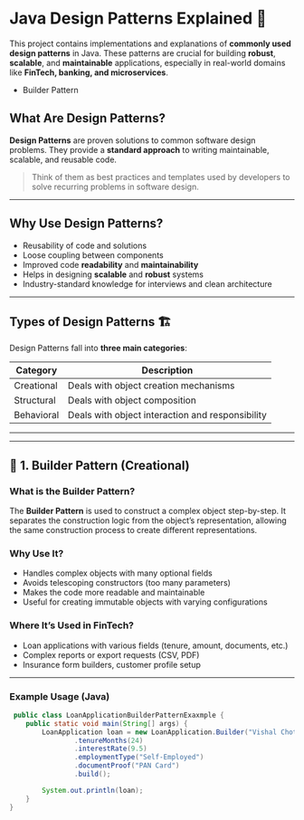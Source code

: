 # Java Design Patterns Explained 🎯 

This project contains implementations and explanations of **commonly used design patterns** in Java. These patterns are crucial for building **robust**, **scalable**, and **maintainable** applications, especially in real-world domains like **FinTech, banking, and microservices**.

  -   Builder Pattern


## What Are Design Patterns? 

**Design Patterns** are proven solutions to common software design problems. They provide a **standard approach** to writing maintainable, scalable, and reusable code.

> Think of them as best practices and templates used by developers to solve recurring problems in software design.

---

## Why Use Design Patterns?

- Reusability of code and solutions  
- Loose coupling between components  
- Improved code **readability** and **maintainability**  
- Helps in designing **scalable** and **robust** systems  
- Industry-standard knowledge for interviews and clean architecture

---

## Types of Design Patterns 🏗️ 

Design Patterns fall into **three main categories**:

| Category       | Description                                   |
|----------------|-----------------------------------------------|
| Creational     | Deals with object creation mechanisms         |
| Structural     | Deals with object composition                 |
| Behavioral     | Deals with object interaction and responsibility |

---

---

## 🔹 1. Builder Pattern (Creational)

### What is the Builder Pattern?

The **Builder Pattern** is used to construct a complex object step-by-step. It separates the construction logic from the object’s representation, allowing the same construction process to create different representations.

### Why Use It?

- Handles complex objects with many optional fields
- Avoids telescoping constructors (too many parameters)
- Makes the code more readable and maintainable
- Useful for creating immutable objects with varying configurations

### Where It’s Used in FinTech?

- Loan applications with various fields (tenure, amount, documents, etc.)
- Complex reports or export requests (CSV, PDF)
- Insurance form builders, customer profile setup

---

### Example Usage (Java)

  ```java
   public class LoanApplicationBuilderPatternExaxmple {
      public static void main(String[] args) {
          LoanApplication loan = new LoanApplication.Builder("Vishal Chothe", 50000)
                  .tenureMonths(24)
                  .interestRate(9.5)
                  .employmentType("Self-Employed")
                  .documentProof("PAN Card")
                  .build();
  
          System.out.println(loan);
      }
  }
  ```



